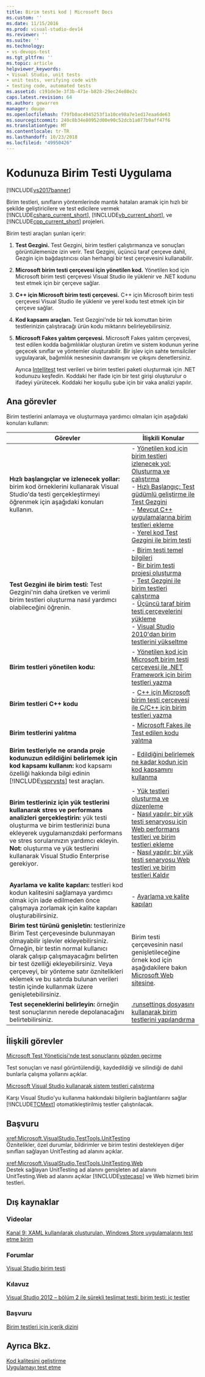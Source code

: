 ```yaml
---
title: Birim testi kod | Microsoft Docs
ms.custom: ''
ms.date: 11/15/2016
ms.prod: visual-studio-dev14
ms.reviewer: ''
ms.suite: ''
ms.technology:
- vs-devops-test
ms.tgt_pltfrm: ''
ms.topic: article
helpviewer_keywords:
- Visual Studio, unit tests
- unit tests, verifying code with
- testing code, automated tests
ms.assetid: c191de3e-3f3b-471e-b828-29ec24e80e2c
caps.latest.revision: 64
ms.author: gewarren
manager: douge
ms.openlocfilehash: f79fb0ac4945253f1a10ce98a7e1ed17eaa6de63
ms.sourcegitcommit: 240c8b34e80952d00e90c52dcb1a077b9aff47f6
ms.translationtype: MT
ms.contentlocale: tr-TR
ms.lasthandoff: 10/23/2018
ms.locfileid: "49950426"
---
```

# <a name="unit-test-your-code"></a>Kodunuza Birim Testi Uygulama
[!INCLUDE[vs2017banner](../includes/vs2017banner.md)]

Birim testleri, sınıfların yöntemlerinde mantık hataları aramak için hızlı bir şekilde geliştiricilere ve test edicilere vermek [!INCLUDE[csharp_current_short](../includes/csharp-current-short-md.md)], [!INCLUDE[vb_current_short](../includes/vb-current-short-md.md)], ve [!INCLUDE[cpp_current_short](../includes/cpp-current-short-md.md)] projeleri.  
  
 Birim testi araçları şunları içerir:  
  
1. **Test Gezgini.** Test Gezgini, birim testleri çalıştırmanıza ve sonuçları görüntülemenize izin verir. Test Gezgini, üçüncü taraf çerçeve dahil, Gezgin için bağdaştırıcısı olan herhangi bir test çerçevesini kullanabilir.  
  
2. **Microsoft birim testi çerçevesi için yönetilen kod.** Yönetilen kod için Microsoft birim testi çerçevesi Visual Studio ile yüklenir ve .NET kodunu test etmek için bir çerçeve sağlar.  
  
3. **C++ için Microsoft birim testi çerçevesi.** C++ için Microsoft birim testi çerçevesi Visual Studio ile yüklenir ve yerel kodu test etmek için bir çerçeve sağlar.  
  
4. **Kod kapsamı araçları.** Test Gezgini'nde bir tek komuttan birim testlerinizin çalıştıracağı ürün kodu miktarını belirleyebilirsiniz.  
  
5. **Microsoft Fakes yalıtım çerçevesi.** Microsoft Fakes yalıtım çerçevesi, test edilen kodda bağımlılıklar oluşturan üretim ve sistem kodunun yerine geçecek sınıflar ve yöntemler oluşturabilir. Bir işlev için sahte temsilciler uygulayarak, bağımlılık nesnesinin davranışını ve çıkışını denetlersiniz.  
  
   Ayrıca [Intellitest](../test/generate-unit-tests-for-your-code-with-intellitest.md) test verileri ve birim testleri paketi oluşturmak için .NET kodunuzu keşfedin. Koddaki her ifade için bir test girişi oluşturulur o ifadeyi yürütecek. Koddaki her koşullu şube için bir vaka analizi yapılır.  
  
## <a name="key-tasks"></a>Ana görevler  
 Birim testlerini anlamaya ve oluşturmaya yardımcı olmaları için aşağıdaki konuları kullanın:  
  
|Görevler|İlişkili Konular|  
|-----------|-----------------------|  
|**Hızlı başlangıçlar ve izlenecek yollar:** birim kod örneklerini kullanarak Visual Studio'da testi gerçekleştirmeyi öğrenmek için aşağıdaki konuları kullanın.|-   [Yönetilen kod için birim testleri izlenecek yol: Oluşturma ve çalıştırma](../test/walkthrough-creating-and-running-unit-tests-for-managed-code.md)<br />-   [Hızlı Başlangıç: Test güdümlü geliştirme ile Test Gezgini](../test/quick-start-test-driven-development-with-test-explorer.md)<br />-   [Mevcut C++ uygulamalarına birim testleri ekleme](../test/unit-testing-existing-cpp-applications-with-test-explorer.md)<br />-   [Yerel kod Test Gezgini ile birim testi](http://msdn.microsoft.com/en-us/8a09d6d8-3613-49d8-9ffe-11375ac4736c)|  
|**Test Gezgini ile birim testi:** Test Gezgini'nin daha üretken ve verimli birim testleri oluşturma nasıl yardımcı olabileceğini öğrenin.|-   [Birim testi temel bilgileri](../test/unit-test-basics.md)<br />-   [Bir birim testi projesi oluşturma](../test/create-a-unit-test-project.md)<br />-   [Test Gezgini ile birim testleri çalıştırma](../test/run-unit-tests-with-test-explorer.md)<br />-   [Üçüncü taraf birim testi çerçevelerini yükleme](../test/install-third-party-unit-test-frameworks.md)<br />-   [Visual Studio 2010'dan birim testlerini yükseltme](http://msdn.microsoft.com/en-us/9bb75856-f68a-4de2-a084-b08a947a1172)|  
|**Birim testleri yönetilen kodu:**|-   [Yönetilen kod için Microsoft birim testi çerçevesi ile .NET Framework için birim testleri yazma](../test/writing-unit-tests-for-the-dotnet-framework-with-the-microsoft-unit-test-framework-for-managed-code.md)|  
|**Birim testleri C++ kodu**|-   [C++ için Microsoft birim testi çerçevesi ile C/C++ için birim testleri yazma](../test/writing-unit-tests-for-c-cpp-with-the-microsoft-unit-testing-framework-for-cpp.md)|  
|**Birim testlerini yalıtma**|-   [Microsoft Fakes ile Test edilen kodu yalıtma](../test/isolating-code-under-test-with-microsoft-fakes.md)|  
|**Birim testleriyle ne oranda proje kodunuzun edildiğini belirlemek için kod kapsamı kullanın:** kod kapsamı özelliği hakkında bilgi edinin [!INCLUDE[vsprvsts](../includes/vsprvsts-md.md)] test araçları.|-   [Edildiğini belirlemek ne kadar kodun için kod kapsamını kullanma](../test/using-code-coverage-to-determine-how-much-code-is-being-tested.md)|  
|**Birim testleriniz için yük testlerini kullanarak stres ve performans analizleri gerçekleştirin:** yük testi oluşturma ve birim testlerinizi buna ekleyerek uygulamanızdaki performans ve stres sorularınızın yardımcı ekleyin. **Not:** oluşturma ve yük testlerini kullanarak Visual Studio Enterprise gerekiyor.|-   [Yük testleri oluşturma ve düzenleme](http://msdn.microsoft.com/en-us/e2985d15-60a7-4177-93b4-f986c2936337)<br />-   [Nasıl yapılır: bir yük testi senaryosu için Web performans testleri ve birim testleri ekleme](http://msdn.microsoft.com/en-us/03cc073e-9bdf-4530-ae46-504a51884594)<br />-   [Nasıl yapılır: bir yük testi senaryosu Web testleri ve birim testleri Kaldır](http://msdn.microsoft.com/en-us/3d6128d2-82b0-42fc-bda2-23a8aa03be07)|  
|**Ayarlama ve kalite kapıları:** testleri kod kodun kalitesini sağlamaya yardımcı olmak için iade edilmeden önce çalışmaya zorlamak için kalite kapıları oluşturabilirsiniz.|-   [Ayarlama ve kalite kapıları](http://msdn.microsoft.com/library/bdc5666e-6cf0-45b2-a0a1-133c3f61e852)|  
|**Birim test türünü genişletin:** testlerinize Birim Test çerçevesinde bulunmayan olmayabilir işlevler ekleyebilirsiniz. Örneğin, bir testin normal kullanıcı olarak çalışıp çalışmayacağını belirten bir test özelliği ekleyebilirsiniz. Veya çerçeveyi, bir yönteme satır öznitelikleri eklemek ve bu satırda bulunan verileri testin içinde kullanmak üzere genişletebilirsiniz.|Birim testi çerçevesinin nasıl genişletileceğine örnek kod için aşağıdakilere bakın [Microsoft Web sitesine](http://go.microsoft.com/fwlink/?LinkId=185591).|  
|**Test seçeneklerini belirleyin:** örneğin test sonuçlarının nerede depolanacağını belirtebilirsiniz.|[.runsettings dosyasını kullanarak birim testlerini yapılandırma](../test/configure-unit-tests-by-using-a-dot-runsettings-file.md)|  
  
## <a name="related-tasks"></a>İlişkili görevler  
 [Microsoft Test Yöneticisi'nde test sonuçlarını gözden geçirme](http://msdn.microsoft.com/en-us/9fb3e429-78df-4fe2-89ed-0ad1db0738f4)  
  
 Test sonuçları ve nasıl görüntülendiği, kaydedildiği ve silindiği de dahil bunlarla çalışma yollarını açıklar.  
  
 [Microsoft Visual Studio kullanarak sistem testleri çalıştırma](http://msdn.microsoft.com/library/19fae5c4-5798-4c4c-b531-3e8f901b1130)  
  
 Karşı Visual Studio'yu kullanma hakkındaki bilgilerin bağlantılarını sağlar [!INCLUDE[TCMext](../includes/tcmext-md.md)] otomatikleştirilmiş testler çalıştırılacak.  
  
## <a name="reference"></a>Başvuru  
 <xref:Microsoft.VisualStudio.TestTools.UnitTesting>  
 Öznitelikler, özel durumlar, bildirimler ve birim testini destekleyen diğer sınıfları sağlayan UnitTesting ad alanını açıklar.  
  
 <xref:Microsoft.VisualStudio.TestTools.UnitTesting.Web>  
 Destek sağlayan UnitTesting ad alanını genişleten ad alanını UnitTesting.Web ad alanını açıklar [!INCLUDE[vstecasp](../includes/vstecasp-md.md)] ve Web hizmeti birim testleri.  
  
## <a name="external-resources"></a>Dış kaynaklar  
  
### <a name="videos"></a>Videolar  
 [Kanal 9: XAML kullanılarak oluşturulan, Windows Store uygulamalarını test etme birim](http://go.microsoft.com/fwlink/?LinkId=226285)  
  
### <a name="forums"></a>Forumlar  
 [Visual Studio birim testi](http://go.microsoft.com/fwlink/?LinkId=224477)  
  
### <a name="guidance"></a>Kılavuz  
 [Visual Studio 2012 – bölüm 2 ile sürekli teslimat testi: birim testi: iç testler](http://go.microsoft.com/fwlink/?LinkID=255188)  
  
### <a name="reference"></a>Başvuru  
 [Birim testleri için içerik dizini](http://go.microsoft.com/fwlink/?LinkID=254719)  
  
## <a name="see-also"></a>Ayrıca Bkz.  
 [Kod kalitesini geliştirme](http://msdn.microsoft.com/library/73baa961-c21f-43fe-bb92-3f59ae9b5945)   
 [Uygulamayı test etme](http://msdn.microsoft.com/library/796b7d6d-ad45-4772-9719-55eaf5490dac)



